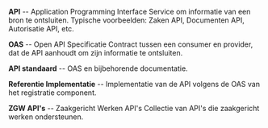 **API** -- Application Programming Interface Service om informatie van een bron te ontsluiten. Typische voorbeelden: Zaken API, Documenten API, Autorisatie API, etc.

**OAS** -- Open API Specificatie Contract tussen een consumer en provider, dat de API aanhoudt om zijn informatie te ontsluiten.

**API standaard** -- OAS en bijbehorende documentatie.

**Referentie Implementatie** -- Implementatie van de API volgens de OAS van het registratie component.

**ZGW API's** -- Zaakgericht Werken API's Collectie van API's die zaakgericht werken ondersteunen.
